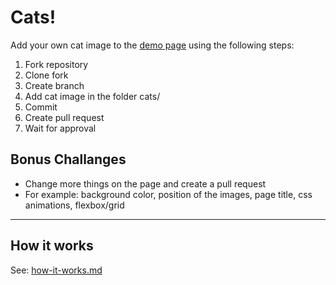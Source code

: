 # Cats!

Add your own cat image to the [demo page](https://cats-hyf.netlify.app/) using the following steps:

1. Fork repository
2. Clone fork
3. Create branch
4. Add cat image in the folder cats/
5. Commit
6. Create pull request
7. Wait for approval

## Bonus Challanges

- Change more things on the page and create a pull request
- For example: background color, position of the images, page title, css animations, flexbox/grid

---

## How it works

See: [how-it-works.md](how-it-works.md)
